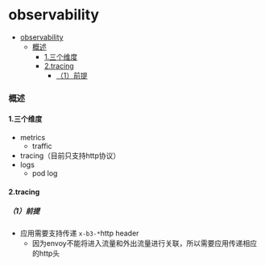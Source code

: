 # observability

<!-- @import "[TOC]" {cmd="toc" depthFrom=1 depthTo=6 orderedList=false} -->
<!-- code_chunk_output -->

- [observability](#observability)
    - [概述](#概述)
      - [1.三个维度](#1三个维度)
      - [2.tracing](#2tracing)
        - [（1）前提](#1前提)

<!-- /code_chunk_output -->

### 概述

#### 1.三个维度
* metrics
  * traffic
* tracing（目前只支持http协议）
* logs
  * pod log

#### 2.tracing

##### （1）前提
* 应用需要支持传递 `x-b3-*`http header
  * 因为envoy不能将进入流量和外出流量进行关联，所以需要应用传递相应的http头
